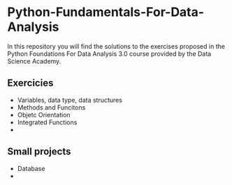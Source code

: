 # Python-Fundamentals-For-Data-Analysis


In this repository you will find the solutions to the exercises proposed in the Python Foundations For Data Analysis 3.0 course provided by the Data Science Academy.


## Exercicies 

- Variables, data type, data structures
- Methods and Funcitons
- Objetc Orientation
- Integrated Functions
- 


## Small projects

- Database
-
